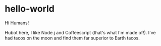 # hello-world

Hi Humans!

Hubot here, I like Node.j and Coffeescript (that's what I'm made of!).
I've had tacos on the moon and find them far superior to Earth tacos.

